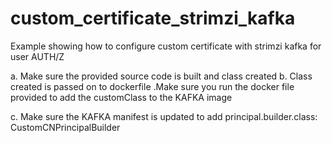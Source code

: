 # custom_certificate_strimzi_kafka
Example showing how to configure custom certificate with strimzi kafka for user AUTH/Z


a. Make sure the provided source code is built and class created
b. Class created is passed on to dockerfile  .Make sure you run the docker file provided to add the customClass to the KAFKA image 

c. Make sure the KAFKA manifest is updated  to add 
principal.builder.class: CustomCNPrincipalBuilder

